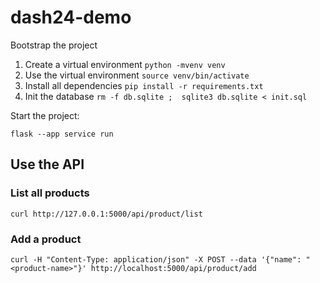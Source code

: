# dash24-demo


Bootstrap the project

1. Create a virtual environment `python -mvenv venv`
2. Use the virtual environment `source venv/bin/activate`
3. Install all dependencies `pip install -r requirements.txt`
4. Init the database `rm -f db.sqlite ;  sqlite3 db.sqlite < init.sql`

Start the project:

```shell
flask --app service run
```



## Use the API


### List all products

```shell
curl http://127.0.0.1:5000/api/product/list
```

### Add a product

```shell
curl -H "Content-Type: application/json" -X POST --data '{"name": "<product-name>"}' http://localhost:5000/api/product/add
```
